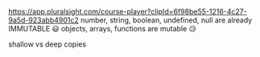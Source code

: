 https://app.pluralsight.com/course-player?clipId=6f98be55-1216-4c27-9a5d-923abb4901c2
number, string, boolean, undefined, null are already IMMUTABLE 😃
objects, arrays, functions are mutable 😥

shallow vs deep copies
